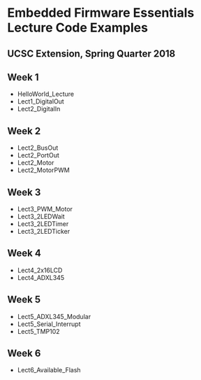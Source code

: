 # Embedded Firmware Essentials Lecture Code Examples
## UCSC Extension, Spring Quarter 2018

## Week 1

- HelloWorld_Lecture
- Lect1_DigitalOut
- Lect2_DigitalIn


## Week 2

- Lect2_BusOut
- Lect2_PortOut
- Lect2_Motor
- Lect2_MotorPWM

## Week 3

- Lect3_PWM_Motor
- Lect3_2LEDWait
- Lect3_2LEDTimer
- Lect3_2LEDTicker


## Week 4

- Lect4_2x16LCD
- Lect4_ADXL345

## Week 5

- Lect5_ADXL345_Modular
- Lect5_Serial_Interrupt
- Lect5_TMP102

## Week 6

- Lect6_Available_Flash
